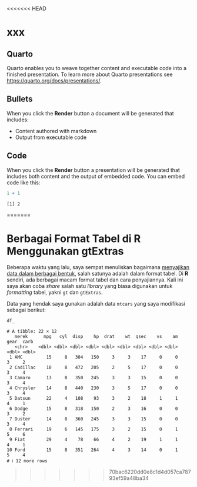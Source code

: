 <<<<<<< HEAD
# xxx


## Quarto

Quarto enables you to weave together content and executable code into a
finished presentation. To learn more about Quarto presentations see
<https://quarto.org/docs/presentations/>.

## Bullets

When you click the **Render** button a document will be generated that
includes:

- Content authored with markdown
- Output from executable code

## Code

When you click the **Render** button a presentation will be generated
that includes both content and the output of embedded code. You can
embed code like this:

``` r
1 + 1
```

    [1] 2
=======
# Berbagai Format Tabel di R Menggunakan gtExtras


Beberapa waktu yang lalu, saya sempat menuliskan bagaimana [menyajikan
data dalam berbagai bentuk](https://ikanx101.com/blog/3-waysgraph/),
salah satunya adalah dalam format tabel. Di **R** sendiri, ada berbagai
macam format tabel dan cara penyajiannya. Kali ini saya akan coba
*share* salah satu *library* yang biasa digunakan untuk *formatting*
tabel, yakni `gt` dan `gtExtras`.

Data yang hendak saya gunakan adalah data `mtcars` yang saya modifikasi
sebagai berikut:

``` r
df_
```

    # A tibble: 22 × 12
       merek      mpg   cyl  disp    hp  drat    wt  qsec    vs    am  gear  carb
       <chr>    <dbl> <dbl> <dbl> <dbl> <dbl> <dbl> <dbl> <dbl> <dbl> <dbl> <dbl>
     1 AMC         15     8   304   150     3     3    17     0     0     3     2
     2 Cadillac    10     8   472   205     2     5    17     0     0     3     4
     3 Camaro      13     8   350   245     3     3    15     0     0     3     4
     4 Chrysler    14     8   440   230     3     5    17     0     0     3     4
     5 Datsun      22     4   108    93     3     2    18     1     1     4     1
     6 Dodge       15     8   318   150     2     3    16     0     0     3     2
     7 Duster      14     8   360   245     3     3    15     0     0     3     4
     8 Ferrari     19     6   145   175     3     2    15     0     1     5     6
     9 Fiat        29     4    78    66     4     2    19     1     1     4     1
    10 Ford        15     8   351   264     4     3    14     0     1     5     4
    # ℹ 12 more rows
>>>>>>> 70bac6220dd0e8c1d4d057ca78793ef59a48ba34
